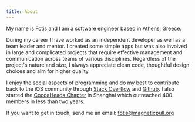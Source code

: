 ```yaml
---
title: About
---
```


My name is Fotis and I am a software engineer based in Athens, Greece.  

During my career I have worked as an independent developer as well as a team leader and mentor. I created some simple apps but was also involved in large and complicated projects that require effective management and communication across teams of various disciplines. Regardless of the project's nature and size, I always appreciate clean code, thoughtful design choices and aim for higher quality.

I enjoy the social aspects of programming and do my best to contribute back to the iOS community through [Stack Overflow](http://stackoverflow.com/users/289501/phi) and [Github](https://github.com/phi161). I also started the [CocoaHeads Chapter](https://www.meetup.com/CocoaHeads-Shanghai/) in Shanghai which outreached 400 members in less than two years.

If you want to get in touch, send me an email: fotis@magneticpull.org

